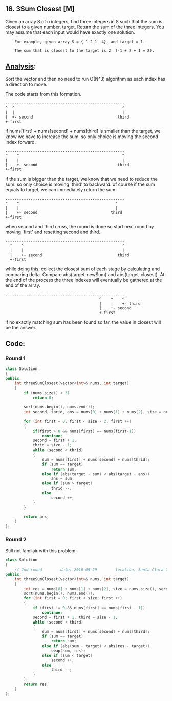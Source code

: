 ## 16. 3Sum Closest [M]
Given an array S of n integers, find three integers in S such that the sum is closest to a given number, target. Return the sum of the three integers. You may assume that each input would have exactly one solution.

```
    For example, given array S = {-1 2 1 -4}, and target = 1.

    The sum that is closest to the target is 2. (-1 + 2 + 1 = 2).
```

## [Analysis](https://leetcode.com/discuss/42432/c-solution-o-n-2-using-sort):
Sort the vector and then no need to run O(N^3) algorithm as each index has a direction to move.

The code starts from this formation.
```
----------------------------------------------------
^  ^                                               ^
|  |                                               |
|  +- second                                     third
+-first
```

if nums[first] + nums[second] + nums[third] is smaller than the target, we know we have to increase the sum. so only choice is moving the second index forward.
```
----------------------------------------------------
^    ^                                             ^
|    |                                             |
|    +- second                                   third
+-first
```

if the sum is bigger than the target, we know that we need to reduce the sum. so only choice is moving 'third' to backward. of course if the sum equals to target, we can immediately return the sum.
```
----------------------------------------------------
^    ^                                          ^
|    |                                          |
|    +- second                                third
+-first
```

when second and third cross, the round is done so start next round by moving 'first' and resetting second and third.
```
----------------------------------------------------
  ^    ^                                           ^
  |    |                                           |
  |    +- second                                 third
  +-first
  ```
  
while doing this, collect the closest sum of each stage by calculating and comparing delta. Compare abs(target-newSum) and abs(target-closest). At the end of the process the three indexes will eventually be gathered at the end of the array.
```
----------------------------------------------------
                                         ^    ^    ^
                                         |    |    +- third
                                         |    +- second
                                         +-first
```
if no exactly matching sum has been found so far, the value in closest will be the answer.

## Code:
### Round 1
```c++
class Solution 
{
public:
    int threeSumClosest(vector<int>& nums, int target) 
    {
        if (nums.size() < 3)
            return 0;
            
        sort(nums.begin(), nums.end());
        int second, thrid, ans = nums[0] + nums[1] + nums[2], size = nums.size(), sum;
        
        for (int first = 0; first < size - 2; first ++)
        {
            if(first > 0 && nums[first] == nums[first-1]) 
                continue;
            second = first + 1;
            thrid = size - 1;
            while (second < thrid)
            {
                sum = nums[first] + nums[second] + nums[thrid];
                if (sum == target)
                    return sum;
                else if (abs(target - sum) < abs(target - ans))
                    ans = sum;
                else if (sum > target)
                    thrid --;
                else
                    second ++;
            }
        }
        
        return ans;
    }
};
```

### Round 2
Still not familair with this problem:
```c++
class Solution 
{
    // 2nd round        date: 2016-09-29        location: Santa Clara Central Park Library
public:
    int threeSumClosest(vector<int>& nums, int target) 
    {
        int res = nums[0] + nums[1] + nums[2], size = nums.size(), second, third, sum;
        sort(nums.begin(), nums.end());
        for (int first = 0; first < size; first ++)
        {
            if (first != 0 && nums[first] == nums[first - 1])
                continue;
            second = first + 1, third = size - 1;
            while (second < third)
            {
                sum = nums[first] + nums[second] + nums[third];
                if (sum == target)
                    return sum;
                else if (abs(sum - target) < abs(res - target))
                    swap(sum, res);
                else if (sum < target)
                    second ++;
                else
                    third --;
            }
        }
        return res;
    }
};
```
